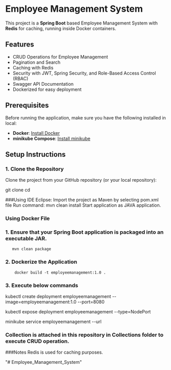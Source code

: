 # Employee Management System

This project is a **Spring Boot** based Employee Management System with **Redis** for caching, running inside Docker containers.

## Features

- CRUD Operations for Employee Management
- Pagination and Search
- Caching with Redis
- Security with JWT, Spring Security, and Role-Based Access Control (RBAC)
- Swagger API Documentation
- Dockerized for easy deployment

## Prerequisites

Before running the application, make sure you have the following installed in local:

- **Docker**: [Install Docker](https://docs.docker.com/get-docker/)
- **minikube Compose**: [Install minikube](https://minikube.sigs.k8s.io/docs/start/?arch=%2Fwindows%2Fx86-64%2Fstable%2F.exe+download)

## Setup Instructions

### 1. Clone the Repository

Clone the project from your GitHub repository (or your local repository):

git clone <repository-url>
cd <repository-folder>

###Using IDE Eclipse:
   Import the project as Maven by selecting pom.xml file
   Run command: mvn clean install
   Start application as JAVA application.

### Using Docker File
### 1. Ensure that your Spring Boot application is packaged into an executable JAR.
       mvn clean package
    
### 2.  Dockerize the Application    
        docker build -t employeemanagement:1.0 .
        
### 3. Execute below commands
kubectl create deployment employeemanagement --image=employeemanagement:1.0 --port=8080 

kubectl expose deployment employeemanagement --type=NodePort

minikube service employeemanagement --url

### Collection is attached in this repository in Collections folder to execute CRUD operation.

###Notes
Redis is used for caching purposes.





      
        
        
        
        
"# Employee_Management_System" 
